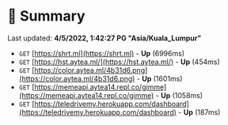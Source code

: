 # 📖 Summary
Last updated: **4/5/2022, 1:42:27 PG "Asia/Kuala_Lumpur"**

- `GET` [https://shrt.ml](https://shrt.ml) - **Up** (6996ms)
- `GET` [https://hst.aytea.ml/](https://hst.aytea.ml/) - **Up** (454ms)
- `GET` [https://color.aytea.ml/4b31d6.png](https://color.aytea.ml/4b31d6.png) - **Up** (1601ms)
- `GET` [https://memeapi.aytea14.repl.co/gimme](https://memeapi.aytea14.repl.co/gimme) - **Up** (1058ms)
- `GET` [https://teledrivemy.herokuapp.com/dashboard](https://teledrivemy.herokuapp.com/dashboard) - **Up** (187ms)
